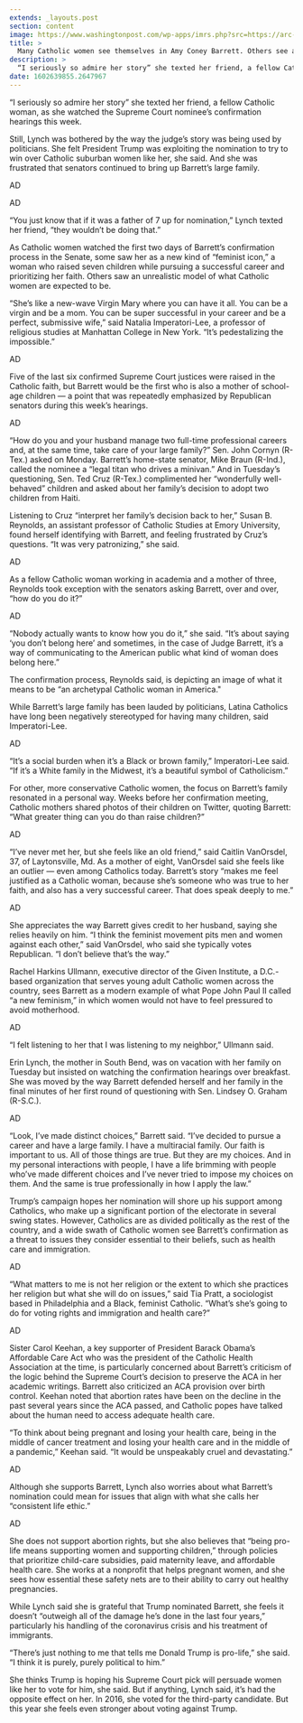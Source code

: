```yaml
--- 
extends: _layouts.post 
section: content 
image: https://www.washingtonpost.com/wp-apps/imrs.php?src=https://arc-anglerfish-washpost-prod-washpost.s3.amazonaws.com/public/FKXEZDALDII6XBYZBXYVTUKHSQ.jpg&w=1440 
title: > 
  Many Catholic women see themselves in Amy Coney Barrett. Others see an impossible standard. 
description: > 
  “I seriously so admire her story” she texted her friend, a fellow Catholic woman, as she watched the Supreme Court nominee’s confirmation hearings this week.She felt President Trump was exploiting the nomination to try to win over Catholic suburban women like her, she said.Others saw an unrealistic model of what Catholic women are expected to be.“If it’s a White family in the Midwest, it’s a beautiful symbol of Catholicism.”For other, more conservative Catholic women, the focus on Barrett’s family resonated in a personal way.Barrett’s story “makes me feel justified as a Catholic woman, because she’s someone who was true to her faith, and also has a very successful career. 
date: 1602639855.2647967 
--- 
```

“I seriously so admire her story” she texted her friend, a fellow Catholic woman, as she watched the Supreme Court nominee’s confirmation hearings this week.

Still, Lynch was bothered by the way the judge’s story was being used by politicians. She felt President Trump was exploiting the nomination to try to win over Catholic suburban women like her, she said. And she was frustrated that senators continued to bring up Barrett’s large family.

AD

AD

“You just know that if it was a father of 7 up for nomination,” Lynch texted her friend, “they wouldn’t be doing that.”

As Catholic women watched the first two days of Barrett’s confirmation process in the Senate, some saw her as a new kind of “feminist icon,” a woman who raised seven children while pursuing a successful career and prioritizing her faith. Others saw an unrealistic model of what Catholic women are expected to be.

“She’s like a new-wave Virgin Mary where you can have it all. You can be a virgin and be a mom. You can be super successful in your career and be a perfect, submissive wife,” said Natalia Imperatori-Lee, a professor of religious studies at Manhattan College in New York. “It’s pedestalizing the impossible.”

AD

Five of the last six confirmed Supreme Court justices were raised in the Catholic faith, but Barrett would be the first who is also a mother of school-age children — a point that was repeatedly emphasized by Republican senators during this week’s hearings.

AD

“How do you and your husband manage two full-time professional careers and, at the same time, take care of your large family?” Sen. John Cornyn (R-Tex.) asked on Monday. Barrett’s home-state senator, Mike Braun (R-Ind.), called the nominee a “legal titan who drives a minivan.” And in Tuesday’s questioning, Sen. Ted Cruz (R-Tex.) complimented her “wonderfully well-behaved” children and asked about her family’s decision to adopt two children from Haiti.

Listening to Cruz “interpret her family’s decision back to her,” Susan B. Reynolds, an assistant professor of Catholic Studies at Emory University, found herself identifying with Barrett, and feeling frustrated by Cruz’s questions. “It was very patronizing,” she said.

AD

As a fellow Catholic woman working in academia and a mother of three, Reynolds took exception with the senators asking Barrett, over and over, “how do you do it?”

AD

“Nobody actually wants to know how you do it,” she said. “It’s about saying ‘you don’t belong here’ and sometimes, in the case of Judge Barrett, it’s a way of communicating to the American public what kind of woman does belong here.”

The confirmation process, Reynolds said, is depicting an image of what it means to be “an archetypal Catholic woman in America."

While Barrett’s large family has been lauded by politicians, Latina Catholics have long been negatively stereotyped for having many children, said Imperatori-Lee.

AD

“It’s a social burden when it’s a Black or brown family,” Imperatori-Lee said. “If it’s a White family in the Midwest, it’s a beautiful symbol of Catholicism.”

For other, more conservative Catholic women, the focus on Barrett’s family resonated in a personal way. Weeks before her confirmation meeting, Catholic mothers shared photos of their children on Twitter, quoting Barrett: “What greater thing can you do than raise children?”

AD

“I’ve never met her, but she feels like an old friend,” said Caitlin VanOrsdel, 37, of Laytonsville, Md. As a mother of eight, VanOrsdel said she feels like an outlier — even among Catholics today. Barrett’s story “makes me feel justified as a Catholic woman, because she’s someone who was true to her faith, and also has a very successful career. That does speak deeply to me.”

AD

She appreciates the way Barrett gives credit to her husband, saying she relies heavily on him. “I think the feminist movement pits men and women against each other,” said VanOrsdel, who said she typically votes Republican. “I don’t believe that’s the way.”

Rachel Harkins Ullmann, executive director of the Given Institute, a D.C.-based organization that serves young adult Catholic women across the country, sees Barrett as a modern example of what Pope John Paul II called “a new feminism,” in which women would not have to feel pressured to avoid motherhood.

AD

“I felt listening to her that I was listening to my neighbor,” Ullmann said.

Erin Lynch, the mother in South Bend, was on vacation with her family on Tuesday but insisted on watching the confirmation hearings over breakfast. She was moved by the way Barrett defended herself and her family in the final minutes of her first round of questioning with Sen. Lindsey O. Graham (R-S.C.).

AD

“Look, I’ve made distinct choices,” Barrett said. “I’ve decided to pursue a career and have a large family. I have a multiracial family. Our faith is important to us. All of those things are true. But they are my choices. And in my personal interactions with people, I have a life brimming with people who’ve made different choices and I’ve never tried to impose my choices on them. And the same is true professionally in how I apply the law.”

Trump’s campaign hopes her nomination will shore up his support among Catholics, who make up a significant portion of the electorate in several swing states. However, Catholics are as divided politically as the rest of the country, and a wide swath of Catholic women see Barrett’s confirmation as a threat to issues they consider essential to their beliefs, such as health care and immigration.

AD

“What matters to me is not her religion or the extent to which she practices her religion but what she will do on issues,” said Tia Pratt, a sociologist based in Philadelphia and a Black, feminist Catholic. “What’s she’s going to do for voting rights and immigration and health care?”

AD

Sister Carol Keehan, a key supporter of President Barack Obama’s Affordable Care Act who was the president of the Catholic Health Association at the time, is particularly concerned about Barrett’s criticism of the logic behind the Supreme Court’s decision to preserve the ACA in her academic writings. Barrett also criticized an ACA provision over birth control. Keehan noted that abortion rates have been on the decline in the past several years since the ACA passed, and Catholic popes have talked about the human need to access adequate health care.

“To think about being pregnant and losing your health care, being in the middle of cancer treatment and losing your health care and in the middle of a pandemic,” Keehan said. “It would be unspeakably cruel and devastating.”

AD

Although she supports Barrett, Lynch also worries about what Barrett’s nomination could mean for issues that align with what she calls her “consistent life ethic.”

AD

She does not support abortion rights, but she also believes that “being pro-life means supporting women and supporting children,” through policies that prioritize child-care subsidies, paid maternity leave, and affordable health care. She works at a nonprofit that helps pregnant women, and she sees how essential these safety nets are to their ability to carry out healthy pregnancies.

While Lynch said she is grateful that Trump nominated Barrett, she feels it doesn’t “outweigh all of the damage he’s done in the last four years,” particularly his handling of the coronavirus crisis and his treatment of immigrants.

“There’s just nothing to me that tells me Donald Trump is pro-life,” she said. “I think it is purely, purely political to him.”

She thinks Trump is hoping his Supreme Court pick will persuade women like her to vote for him, she said. But if anything, Lynch said, it’s had the opposite effect on her. In 2016, she voted for the third-party candidate. But this year she feels even stronger about voting against Trump.
